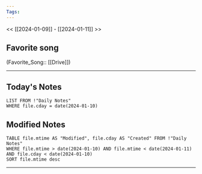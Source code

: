 ```yaml
---
Tags:
---
```

<< [[2024-01-09]] - [[2024-01-11]] >>
## Favorite song
(Favorite_Song:: [[Drive]])

___
## Today's Notes
```dataview
LIST FROM !"Daily Notes"
WHERE file.cday = date(2024-01-10)
```
## Modified Notes
```dataview
TABLE file.mtime AS "Modified", file.cday AS "Created" FROM !"Daily Notes" 
WHERE file.mtime > date(2024-01-10) AND file.mtime < date(2024-01-11) AND file.cday < date(2024-01-10)
SORT file.mtime desc
```
___
